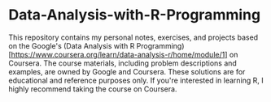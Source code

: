 # Data-Analysis-with-R-Programming
This repository contains my personal notes, exercises, and projects based on the Google's (Data Analysis with R Programming)[https://www.coursera.org/learn/data-analysis-r/home/module/1] on Coursera. The course materials, including problem descriptions and examples, are owned by Google and Coursera. These solutions are for educational and reference purposes only. If you're interested in learning R, I highly recommend taking the course on Coursera.
